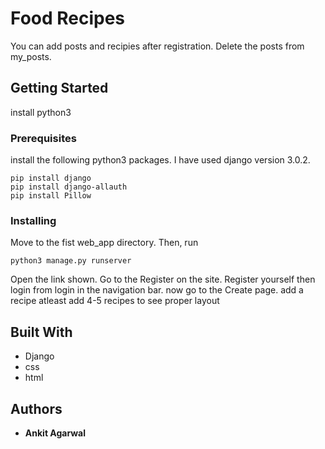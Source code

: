 # Food Recipes

You can add posts and recipies after registration. Delete the posts from my_posts.

## Getting Started

install python3

### Prerequisites
 install the following python3 packages.
 I have used django version 3.0.2.
```
pip install django
pip install django-allauth
pip install Pillow
```

### Installing

Move to the fist web_app directory.
Then, run 
```
python3 manage.py runserver
```
Open the link shown.
Go to the Register on the site.
Register yourself
then login from login in the navigation bar.
now go to the Create  page.
add a recipe
atleast add 4-5 recipes to see proper layout



## Built With

* Django
* css
* html


## Authors

* **Ankit Agarwal** 


